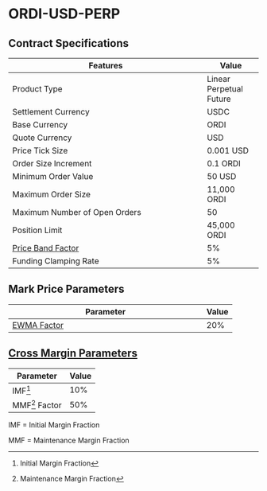 # ORDI-USD-PERP

## Contract Specifications

<table><thead><tr><th width="375.91797556719024">Features</th><th>Value</th></tr></thead><tbody><tr><td>Product Type</td><td>Linear Perpetual Future</td></tr><tr><td>Settlement Currency</td><td>USDC</td></tr><tr><td>Base Currency</td><td>ORDI</td></tr><tr><td>Quote Currency</td><td>USD</td></tr><tr><td>Price Tick Size</td><td>0.001 USD</td></tr><tr><td>Order Size Increment</td><td>0.1 ORDI</td></tr><tr><td>Minimum Order Value</td><td>50 USD</td></tr><tr><td>Maximum Order Size</td><td>11,000 ORDI</td></tr><tr><td>Maximum Number of Open Orders</td><td>50</td></tr><tr><td>Position Limit</td><td>45,000 ORDI</td></tr><tr><td><a href="https://docs.paradex.trade/risk-system/price-bands">Price Band Factor</a></td><td>5%</td></tr><tr><td>Funding Clamping Rate</td><td>5%</td></tr></tbody></table>

## Mark Price Parameters

<table><thead><tr><th width="375">Parameter</th><th>Value</th></tr></thead><tbody><tr><td><a href="../../../risk-system/mark-price-calculation.md#funding-rate-formula">EWMA Factor</a></td><td>20%</td></tr></tbody></table>

## [Cross Margin Parameters](../../../risk-system/cross-margin-requirement.md#margin-fractions)

| Parameter      | Value |
| -------------- | ----- |
| IMF[^1]        | 10%   |
| MMF[^2] Factor | 50%   |

IMF = Initial Margin Fraction

MMF = Maintenance Margin Fraction

[^1]: Initial Margin Fraction

[^2]: Maintenance Margin Fraction
